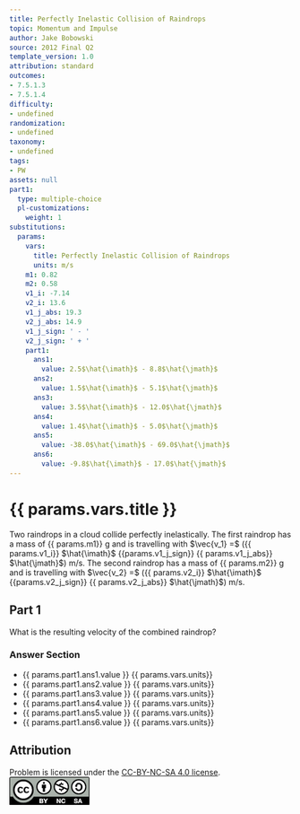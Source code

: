```yaml
---
title: Perfectly Inelastic Collision of Raindrops
topic: Momentum and Impulse
author: Jake Bobowski
source: 2012 Final Q2
template_version: 1.0
attribution: standard
outcomes:
- 7.5.1.3
- 7.5.1.4
difficulty:
- undefined
randomization:
- undefined
taxonomy:
- undefined
tags:
- PW
assets: null
part1:
  type: multiple-choice
  pl-customizations:
    weight: 1
substitutions:
  params:
    vars:
      title: Perfectly Inelastic Collision of Raindrops
      units: m/s
    m1: 0.82
    m2: 0.58
    v1_i: -7.14
    v2_i: 13.6
    v1_j_abs: 19.3
    v2_j_abs: 14.9
    v1_j_sign: ' - '
    v2_j_sign: ' + '
    part1:
      ans1:
        value: 2.5$\hat{\imath}$ - 8.8$\hat{\jmath}$
      ans2:
        value: 1.5$\hat{\imath}$ - 5.1$\hat{\jmath}$
      ans3:
        value: 3.5$\hat{\imath}$ - 12.0$\hat{\jmath}$
      ans4:
        value: 1.4$\hat{\imath}$ - 5.0$\hat{\jmath}$
      ans5:
        value: -38.0$\hat{\imath}$ - 69.0$\hat{\jmath}$
      ans6:
        value: -9.8$\hat{\imath}$ - 17.0$\hat{\jmath}$
---
```

# {{ params.vars.title }}
Two raindrops in a cloud collide perfectly inelastically. The first raindrop has a mass of {{ params.m1}} g and is travelling with $\vec{v_1} =$ ({{ params.v1_i}} $\hat{\imath}$ {{params.v1_j_sign}} {{ params.v1_j_abs}} $\hat{\jmath}$) m/s.
The second raindrop has a mass of {{ params.m2}} g and is travelling with $\vec{v_2} =$ ({{ params.v2_i}} $\hat{\imath}$ {{params.v2_j_sign}} {{ params.v2_j_abs}} $\hat{\jmath}$) m/s.

## Part 1

What is the resulting velocity of the combined raindrop?

### Answer Section

- {{ params.part1.ans1.value }} {{ params.vars.units}}
- {{ params.part1.ans2.value }} {{ params.vars.units}}
- {{ params.part1.ans3.value }} {{ params.vars.units}}
- {{ params.part1.ans4.value }} {{ params.vars.units}}
- {{ params.part1.ans5.value }} {{ params.vars.units}}
- {{ params.part1.ans6.value }} {{ params.vars.units}}

## Attribution

Problem is licensed under the [CC-BY-NC-SA 4.0 license](https://creativecommons.org/licenses/by-nc-sa/4.0/).<br> ![The Creative Commons 4.0 license requiring attribution-BY, non-commercial-NC, and share-alike-SA license.](https://raw.githubusercontent.com/firasm/bits/master/by-nc-sa.png)